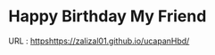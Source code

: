 # Happy Birthday My Friend

URL : [https](https://zalizal01.github.io/ucapanHbd/)https://zalizal01.github.io/ucapanHbd/
